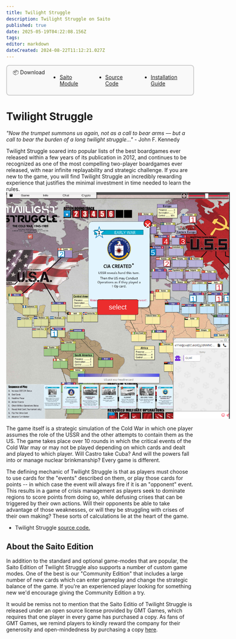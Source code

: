 ```yaml
---
title: Twilight Struggle
description: Twilight Struggle on Saito
published: true
date: 2025-05-19T04:22:08.156Z
tags: 
editor: markdown
dateCreated: 2024-08-22T11:12:21.027Z
---
```




<div style="display: block;border: 2px solid rgb(204, 204, 204);border-radius: 8px;padding: 0.5rem;background-color: rgb(249, 249, 249);opacity: 1;z-index: 99999;position: relative;margin-bottom: 1rem;max-width: max-content;padding-top: 0.5rem;padding-bottom: 0.5rem;padding-left: 1rem;padding-right: 1rem;"><div class="header-box"><div id="download" class="toc-header" style="margin-top: 0px !important;display: grid;grid-template-columns: min-content 1fr;align-items: start;"><div class="header-box-title" style="width: max-content; float: left; display: relative;"> 📦 Download</div>
	<ul class="header-box-links" style="display: flex; gap: 3rem; padding-top: 0rem; margin-left: 1rem;">
	<li><a href="/downloads/twilight-struggle.saito" class="is-asset-link">Saito Module</a></li>
	<li><a href="https://github.com/SaitoTech/saito-lite-rust/tree/master/mods/twilight" class="">Source Code</a></li>
	<li><a href="https://github.com/SaitoTech/saito-lite-rust/tree/master/mods/twilight" class="">Installation Guide</a></li>
	</ul>
</div></div></div>



# Twilight Struggle

*"Now the trumpet summons us again, not as a call to bear arms –– but a call to bear the burden of a long twilight struggle..."* - John F. Kennedy

Twilight Struggle soared into popular lists of the best boardgames ever released within a few years of its publication in 2012, and continues to be recognized as one of the most compelling two-player boardgames ever released, with near infinite replayability and strategic challenge. If you are new to the game, you will find Twilight Struggle an incredibly rewarding experience that justifies the minimal investment in time needed to learn the rules.
<br>
<img src="/ts.png" style="max-width: 600px;">

The game itself is a strategic simulation of the Cold War in which one player assumes the role of the USSR and the other attempts to contain them as the US. The game takes place over 10 rounds in which the critical events of the Cold War may or may not be played depending on which cards and dealt and played to which player. Will Castro take Cuba? And will the powers fall into or manage nuclear brinkmanship? Every game is different.

The defining mechanic of Twilight Struggle is that as players must choose to use cards for the "events" described on them, or play those cards for points -- in which case the event will always fire if it is an "opponent" event. This results in a game of crisis management as players seek to dominate regions to score points from doing so, while defusing crises that can be triggered by their own actions. Will their opponents be able to take advantage of those weaknesses, or will they be struggling with crises of their own making? These sorts of calculations lie at the heart of the game.

- Twilight Struggle [source code.](https://github.com/SaitoTech/saito-lite-rust/tree/master/mods/twilight)

## About the Saito Edition

In addition to the standard and optional game-modes that are popular, the Saito Edition of Twilight Struggle also supports a number of custom game modes. One of the best is our "Community Edition" that includes a large number of new cards which can enter gameplay and change the strategic balance of the game. If you're an experienced player looking for something new we'd encourage giving the Community Edition a try.

It would be remiss not to mention that the Saito Editio of Twilight Struggle is released under an open source license provided by GMT Games, which requires that one player in every game has purchased a copy. As fans of GMT Games, we remind players to kindly reward the company for their generosity and open-mindedness by purchasing a copy [here](https://www.amazon.com/GMT-Games-Twilight-Struggle-Deluxe/dp/B0060L6EE4).
